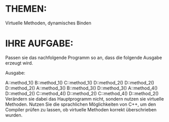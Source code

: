 # THEMEN:
Virtuelle Methoden, dynamisches Binden

# IHRE AUFGABE:
Passen sie das nachfolgende Programm so an, dass die folgende Ausgabe erzeugt wird.

Ausgabe:

A::method_1()
B::method_1()
C::method_1()
D::method_2()
D::method_2()
D::method_2()
A::method_3()
B::method_3()
D::method_3()
A::method_4() D::method_2()
C::method_4() D::method_2()
C::method_4() D::method_2()
Verändern sie dabei das Hauptprogramm nicht, sondern nutzen sie virtuelle Methoden. Nutzen Sie die sprachlichen Möglichkeiten von C++, um den Compiler prüfen zu lassen, ob virtuelle Methoden korrekt überschrieben wurden.
